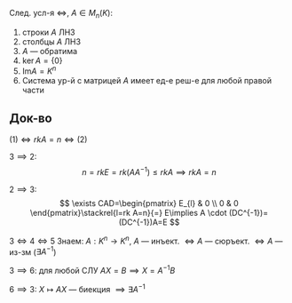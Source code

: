 След. усл-я $\iff$, $A \in M_{n}(K)$:
1. строки $A$ ЛНЗ
2. столбцы $A$ ЛНЗ
3. $A$ — обратима
4. $\ker A=\{ 0 \}$
5. $\mathrm{Im}A=K^{n}$
6. Система ур-й с матрицей $A$ имеет ед-е реш-е для любой правой части
## Док-во

$(1) \iff rkA=n \iff (2)$

$3\implies 2:$ 
$$
n=rkE=rk(AA^{-1})\leq rkA\implies rkA=n
$$

$2\implies 3:$ 
$$
\exists CAD=\begin{pmatrix}
E_{l} & 0 \\ 0 & 0
\end{pmatrix}\stackrel{l=rk A=n}{=} E\implies A \cdot (DC^{-1})=(DC^{-1})A=E
$$

$3 \iff 4 \iff 5$
Знаем:
$A:K^{n}\to K^{n}$, $A$ — инъект. $\iff A$ — сюръект. $\iff A$ — из-зм ($\exists A^{-1}$)

$3\implies 6$: для любой СЛУ $AX=B\implies X=A^{-1}B$

$6\implies 3$: $X\mapsto AX$ — биекция $\implies \exists A^{-1}$